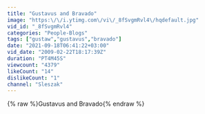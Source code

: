 ```yaml
---
title: "Gustavus and Bravado"
image: "https:\/\/i.ytimg.com\/vi\/_8fSvgmRvl4\/hqdefault.jpg"
vid_id: "_8fSvgmRvl4"
categories: "People-Blogs"
tags: ["gustaw","gustavus","bravado"]
date: "2021-09-18T06:41:22+03:00"
vid_date: "2009-02-22T18:17:39Z"
duration: "PT4M45S"
viewcount: "4379"
likeCount: "14"
dislikeCount: "1"
channel: "Sleszak"
---
```

{% raw %}Gustavus and Bravado{% endraw %}
